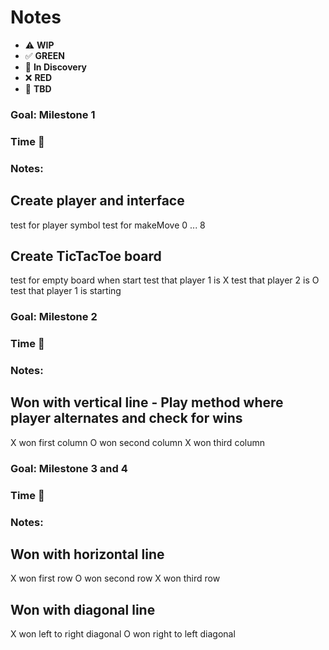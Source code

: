 # Notes

* ⚠️ **WIP**  
* ✅ **GREEN**  
* 🧠 **In Discovery**  
* ❌ **RED**  
* 📝 **TBD**  

### Goal: Milestone 1
### Time 🍅
### Notes:

## Create player and interface
test for player symbol
test for makeMove 0 ... 8

## Create TicTacToe board
test for empty board when start
test that player 1 is X
test that player 2 is O
test that player 1 is starting


### Goal: Milestone 2
### Time 🍅
### Notes:

## Won with vertical line - Play method where player alternates and check for wins
X won first column
O won second column
X won third column

### Goal: Milestone 3 and 4
### Time 🍅
### Notes:

## Won with horizontal line
X won first row
O won second row
X won third row

## Won with diagonal line
X won left to right diagonal
O won right to left diagonal

